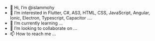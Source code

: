 - 👋 Hi, I’m @islammohy
- 👀 I’m interested in Flutter, C#, AS3, HTML, CSS, JavaScript, Angular, Ionic, Electron, Typescript, Capacitor ....
- 🌱 I’m currently learning ...
- 💞️ I’m looking to collaborate on ...
- 📫 How to reach me ...

<!---
islammohy/islammohy is a ✨ special ✨ repository because its `README.md` (this file) appears on your GitHub profile.
You can click the Preview link to take a look at your changes.
--->
